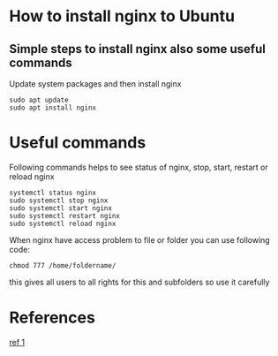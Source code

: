 # How to install nginx to Ubuntu
## Simple steps to install nginx also some useful commands

Update system packages and then install nginx

    sudo apt update
    sudo apt install nginx


# Useful commands

Following commands helps to see status of nginx, stop, start, restart or reload nginx

    systemctl status nginx
    sudo systemctl stop nginx
    sudo systemctl start nginx
    sudo systemctl restart nginx
    sudo systemctl reload nginx


When nginx have access problem to file or folder you can use following code:

    chmod 777 /home/foldername/

this gives all users to all rights for this and subfolders so use it carefully


# References 

[ref 1](https://www.digitalocean.com/community/tutorials/how-to-install-nginx-on-ubuntu-22-04)

